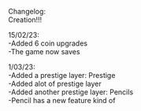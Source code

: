 Changelog:<br>
Creation!!!

15/02/23: <br>
-Added 6 coin upgrades <br>
-The game now saves

1/03/23: <br>
-Added a prestige layer: Prestige <br>
-Added alot of prestige layer <br>
-Added another prestige layer: Pencils <br>
-Pencil has a new feature kind of
